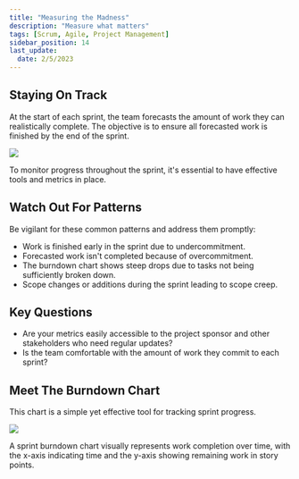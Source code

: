 ```yaml
---
title: "Measuring the Madness"
description: "Measure what matters"
tags: [Scrum, Agile, Project Management]
sidebar_position: 14
last_update:
  date: 2/5/2023
---
```



## Staying On Track

At the start of each sprint, the team forecasts the amount of work they can realistically complete. The objective is to ensure all forecasted work is finished by the end of the sprint.

![](/img/docs/measuringthemadnessstayingontrack.png)

To monitor progress throughout the sprint, it's essential to have effective tools and metrics in place.

## Watch Out For Patterns

Be vigilant for these common patterns and address them promptly:

- Work is finished early in the sprint due to undercommitment.
- Forecasted work isn't completed because of overcommitment.
- The burndown chart shows steep drops due to tasks not being sufficiently broken down.
- Scope changes or additions during the sprint leading to scope creep.

## Key Questions

- Are your metrics easily accessible to the project sponsor and other stakeholders who need regular updates?
- Is the team comfortable with the amount of work they commit to each sprint?

## Meet The Burndown Chart

This chart is a simple yet effective tool for tracking sprint progress.

![](/img/docs/sprintburndownchart.png)

A sprint burndown chart visually represents work completion over time, with the x-axis indicating time and the y-axis showing remaining work in story points.
